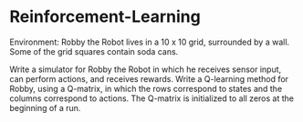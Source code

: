 # Reinforcement-Learning

Environment: Robby the Robot lives in a 10 x 10 grid, surrounded by a wall. Some of the grid squares contain soda cans.

Write a simulator for Robby the Robot in which he receives sensor input, can perform actions, and receives rewards. Write a Q-learning method for Robby, using a Q-matrix, in which the rows correspond to states and the columns correspond to actions. The Q-matrix is initialized to all zeros at the beginning of a run. 
